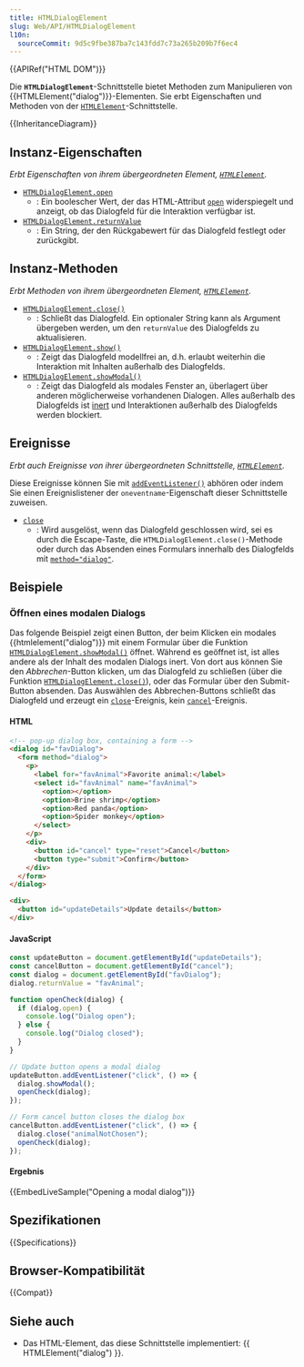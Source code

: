 ```yaml
---
title: HTMLDialogElement
slug: Web/API/HTMLDialogElement
l10n:
  sourceCommit: 9d5c9fbe387ba7c143fdd7c73a265b209b7f6ec4
---
```


{{APIRef("HTML DOM")}}

Die **`HTMLDialogElement`**-Schnittstelle bietet Methoden zum Manipulieren von {{HTMLElement("dialog")}}-Elementen. Sie erbt Eigenschaften und Methoden von der [`HTMLElement`](/de/docs/Web/API/HTMLElement)-Schnittstelle.

{{InheritanceDiagram}}

## Instanz-Eigenschaften

_Erbt Eigenschaften von ihrem übergeordneten Element, [`HTMLElement`](/de/docs/Web/API/HTMLElement)._

- [`HTMLDialogElement.open`](/de/docs/Web/API/HTMLDialogElement/open)
  - : Ein boolescher Wert, der das HTML-Attribut [`open`](/de/docs/Web/HTML/Element/dialog#open) widerspiegelt und anzeigt, ob das Dialogfeld für die Interaktion verfügbar ist.
- [`HTMLDialogElement.returnValue`](/de/docs/Web/API/HTMLDialogElement/returnValue)
  - : Ein String, der den Rückgabewert für das Dialogfeld festlegt oder zurückgibt.

## Instanz-Methoden

_Erbt Methoden von ihrem übergeordneten Element, [`HTMLElement`](/de/docs/Web/API/HTMLElement)._

- [`HTMLDialogElement.close()`](/de/docs/Web/API/HTMLDialogElement/close)
  - : Schließt das Dialogfeld. Ein optionaler String kann als Argument übergeben werden, um den `returnValue` des Dialogfelds zu aktualisieren.
- [`HTMLDialogElement.show()`](/de/docs/Web/API/HTMLDialogElement/show)
  - : Zeigt das Dialogfeld modellfrei an, d.h. erlaubt weiterhin die Interaktion mit Inhalten außerhalb des Dialogfelds.
- [`HTMLDialogElement.showModal()`](/de/docs/Web/API/HTMLDialogElement/showModal)
  - : Zeigt das Dialogfeld als modales Fenster an, überlagert über anderen möglicherweise vorhandenen Dialogen. Alles außerhalb des Dialogfelds ist [inert](/de/docs/Web/API/HTMLElement/inert) und Interaktionen außerhalb des Dialogfelds werden blockiert.

## Ereignisse

_Erbt auch Ereignisse von ihrer übergeordneten Schnittstelle, [`HTMLElement`](/de/docs/Web/API/HTMLElement)._

Diese Ereignisse können Sie mit [`addEventListener()`](/de/docs/Web/API/EventTarget/addEventListener) abhören oder indem Sie einen Ereignislistener der `oneventname`-Eigenschaft dieser Schnittstelle zuweisen.

- [`close`](/de/docs/Web/API/HTMLDialogElement/close_event)
  - : Wird ausgelöst, wenn das Dialogfeld geschlossen wird, sei es durch die Escape-Taste, die `HTMLDialogElement.close()`-Methode oder durch das Absenden eines Formulars innerhalb des Dialogfelds mit [`method="dialog"`](/de/docs/Web/HTML/Element/form#method).

## Beispiele

### Öffnen eines modalen Dialogs

Das folgende Beispiel zeigt einen Button, der beim Klicken ein modales {{htmlelement("dialog")}} mit einem Formular über die Funktion [`HTMLDialogElement.showModal()`](/de/docs/Web/API/HTMLDialogElement/showModal) öffnet. Während es geöffnet ist, ist alles andere als der Inhalt des modalen Dialogs inert. Von dort aus können Sie den _Abbrechen_-Button klicken, um das Dialogfeld zu schließen (über die Funktion [`HTMLDialogElement.close()`](/de/docs/Web/API/HTMLDialogElement/close)), oder das Formular über den Submit-Button absenden. Das Auswählen des Abbrechen-Buttons schließt das Dialogfeld und erzeugt ein [`close`](/de/docs/Web/API/HTMLDialogElement/close_event)-Ereignis, kein [`cancel`](/de/docs/Web/API/HTMLElement/cancel_event)-Ereignis.

#### HTML

```html
<!-- pop-up dialog box, containing a form -->
<dialog id="favDialog">
  <form method="dialog">
    <p>
      <label for="favAnimal">Favorite animal:</label>
      <select id="favAnimal" name="favAnimal">
        <option></option>
        <option>Brine shrimp</option>
        <option>Red panda</option>
        <option>Spider monkey</option>
      </select>
    </p>
    <div>
      <button id="cancel" type="reset">Cancel</button>
      <button type="submit">Confirm</button>
    </div>
  </form>
</dialog>

<div>
  <button id="updateDetails">Update details</button>
</div>
```

#### JavaScript

```js
const updateButton = document.getElementById("updateDetails");
const cancelButton = document.getElementById("cancel");
const dialog = document.getElementById("favDialog");
dialog.returnValue = "favAnimal";

function openCheck(dialog) {
  if (dialog.open) {
    console.log("Dialog open");
  } else {
    console.log("Dialog closed");
  }
}

// Update button opens a modal dialog
updateButton.addEventListener("click", () => {
  dialog.showModal();
  openCheck(dialog);
});

// Form cancel button closes the dialog box
cancelButton.addEventListener("click", () => {
  dialog.close("animalNotChosen");
  openCheck(dialog);
});
```

#### Ergebnis

{{EmbedLiveSample("Opening a modal dialog")}}

## Spezifikationen

{{Specifications}}

## Browser-Kompatibilität

{{Compat}}

## Siehe auch

- Das HTML-Element, das diese Schnittstelle implementiert: {{ HTMLElement("dialog") }}.
